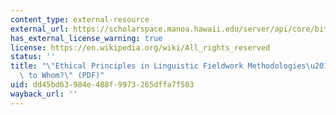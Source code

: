 ```yaml
---
content_type: external-resource
external_url: https://scholarspace.manoa.hawaii.edu/server/api/core/bitstreams/237ce32c-6246-46f2-bb9c-5e4e967ad22a/content
has_external_license_warning: true
license: https://en.wikipedia.org/wiki/All_rights_reserved
status: ''
title: "\"Ethical Principles in Linguistic Fieldwork Methodologies\u2014According\
  \ to Whom?\" (PDF)"
uid: dd45bd63-984e-488f-9973-265dffa7f503
wayback_url: ''
---
```

